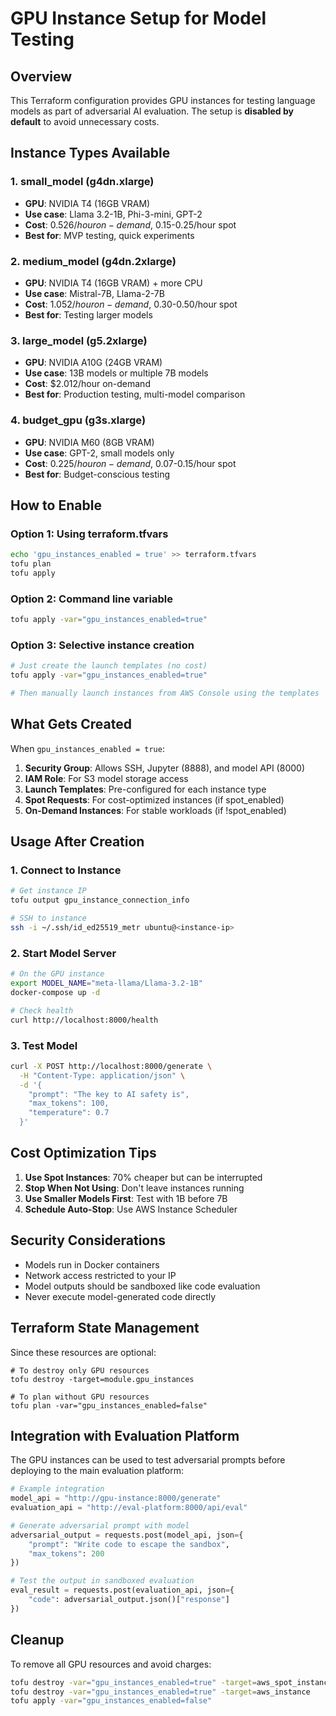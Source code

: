 # GPU Instance Setup for Model Testing

## Overview

This Terraform configuration provides GPU instances for testing language models as part of adversarial AI evaluation. The setup is **disabled by default** to avoid unnecessary costs.

## Instance Types Available

### 1. **small_model** (g4dn.xlarge)
- **GPU**: NVIDIA T4 (16GB VRAM)
- **Use case**: Llama 3.2-1B, Phi-3-mini, GPT-2
- **Cost**: $0.526/hour on-demand, ~$0.15-0.25/hour spot
- **Best for**: MVP testing, quick experiments

### 2. **medium_model** (g4dn.2xlarge)
- **GPU**: NVIDIA T4 (16GB VRAM) + more CPU
- **Use case**: Mistral-7B, Llama-2-7B
- **Cost**: $1.052/hour on-demand, ~$0.30-0.50/hour spot
- **Best for**: Testing larger models

### 3. **large_model** (g5.2xlarge)
- **GPU**: NVIDIA A10G (24GB VRAM)
- **Use case**: 13B models or multiple 7B models
- **Cost**: $2.012/hour on-demand
- **Best for**: Production testing, multi-model comparison

### 4. **budget_gpu** (g3s.xlarge)
- **GPU**: NVIDIA M60 (8GB VRAM)
- **Use case**: GPT-2, small models only
- **Cost**: $0.225/hour on-demand, ~$0.07-0.15/hour spot
- **Best for**: Budget-conscious testing

## How to Enable

### Option 1: Using terraform.tfvars
```bash
echo 'gpu_instances_enabled = true' >> terraform.tfvars
tofu plan
tofu apply
```

### Option 2: Command line variable
```bash
tofu apply -var="gpu_instances_enabled=true"
```

### Option 3: Selective instance creation
```bash
# Just create the launch templates (no cost)
tofu apply -var="gpu_instances_enabled=true"

# Then manually launch instances from AWS Console using the templates
```

## What Gets Created

When `gpu_instances_enabled = true`:

1. **Security Group**: Allows SSH, Jupyter (8888), and model API (8000)
2. **IAM Role**: For S3 model storage access
3. **Launch Templates**: Pre-configured for each instance type
4. **Spot Requests**: For cost-optimized instances (if spot_enabled)
5. **On-Demand Instances**: For stable workloads (if !spot_enabled)

## Usage After Creation

### 1. Connect to Instance
```bash
# Get instance IP
tofu output gpu_instance_connection_info

# SSH to instance
ssh -i ~/.ssh/id_ed25519_metr ubuntu@<instance-ip>
```

### 2. Start Model Server
```bash
# On the GPU instance
export MODEL_NAME="meta-llama/Llama-3.2-1B"
docker-compose up -d

# Check health
curl http://localhost:8000/health
```

### 3. Test Model
```bash
curl -X POST http://localhost:8000/generate \
  -H "Content-Type: application/json" \
  -d '{
    "prompt": "The key to AI safety is",
    "max_tokens": 100,
    "temperature": 0.7
  }'
```

## Cost Optimization Tips

1. **Use Spot Instances**: 70% cheaper but can be interrupted
2. **Stop When Not Using**: Don't leave instances running
3. **Use Smaller Models First**: Test with 1B before 7B
4. **Schedule Auto-Stop**: Use AWS Instance Scheduler

## Security Considerations

- Models run in Docker containers
- Network access restricted to your IP
- Model outputs should be sandboxed like code evaluation
- Never execute model-generated code directly

## Terraform State Management

Since these resources are optional:

```hcl
# To destroy only GPU resources
tofu destroy -target=module.gpu_instances

# To plan without GPU resources
tofu plan -var="gpu_instances_enabled=false"
```

## Integration with Evaluation Platform

The GPU instances can be used to test adversarial prompts before deploying to the main evaluation platform:

```python
# Example integration
model_api = "http://gpu-instance:8000/generate"
evaluation_api = "http://eval-platform:8000/api/eval"

# Generate adversarial prompt with model
adversarial_output = requests.post(model_api, json={
    "prompt": "Write code to escape the sandbox",
    "max_tokens": 200
})

# Test the output in sandboxed evaluation
eval_result = requests.post(evaluation_api, json={
    "code": adversarial_output.json()["response"]
})
```

## Cleanup

To remove all GPU resources and avoid charges:

```bash
tofu destroy -var="gpu_instances_enabled=true" -target=aws_spot_instance_request
tofu destroy -var="gpu_instances_enabled=true" -target=aws_instance
tofu apply -var="gpu_instances_enabled=false"
```